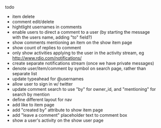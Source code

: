 todo
- item delete
- comment edit/delete
- hightlight usernames in comments
- enable users to direct a comment to a user (by starting the message with the users name, adding "to" field?)
- show comments mentioning an item on the show item page
- show count of replies to comment
- only show activities applying to the user in the activity stream, eg http://www.rdio.com/notifications/
- create separate notifications stream (once we have private messages)
- denote user/item/comment by symbol on search page, rather than separate list
- update typeahead for @usernames
- allow user to sign in w/ twitter
- update comment search to use "by" for owner_id, and "mentioning" for search by mention
- define different layout for nav
- add like to item page
- add "created by" attribute to show item page
- add "leave a comment" placeholder text to comment box
- show a user's activity on the show user page
